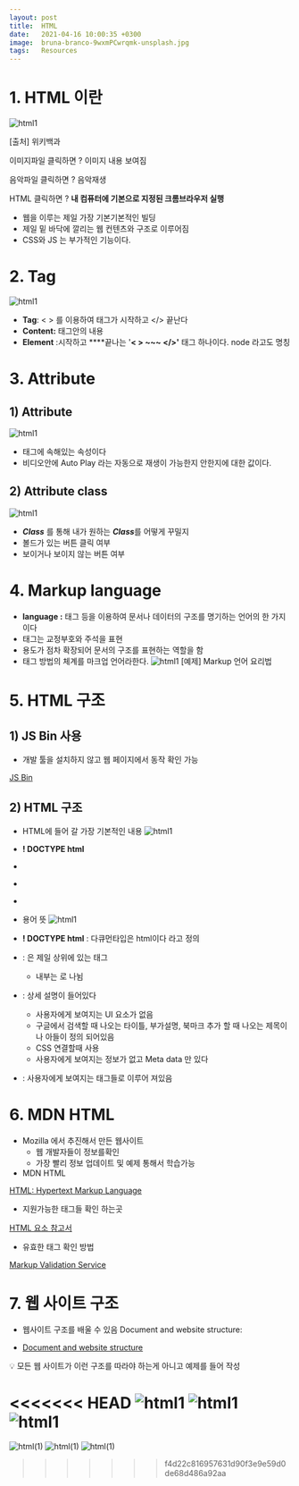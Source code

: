 ```yaml
---
layout: post
title:  HTML 
date:   2021-04-16 10:00:35 +0300
image:  bruna-branco-9wxmPCwrqmk-unsplash.jpg
tags:   Resources
---
```






# 1. HTML 이란


![html1](/images/html(1).png.png)

[출처] 위키백과 


이미지파일 클릭하면 ? 이미지 내용 보여짐

음악파일 클릭하면 ? 음악재생 

HTML 클릭하면 ? **내 컴퓨터에  기본으로 지정된 크롬브라우저 실행**

- 웹을 이루는 제일 가장 기본기본적인 빌딩
- 제일 밑 바닥에 깔리는 웹 컨텐츠와 구조로 이루어짐
- CSS와 JS 는 부가적인 기능이다.
  




# 2. Tag
![html1](/images/html(2).png.png)



- **Tag**: < > 를 이용하여 태그가 시작하고 </> 끝난다
- **Content:** 태그안의 내용
- **Element** :시작하고 ****끝나는 '**< > ~~~ </>'** 태그 하나이다. node 라고도 명칭

# 3.  **Attribute**



## 1) **Attribute**

![html1](/images/html(3).png.png)

- 태그에 속해있는 속성이다
- 비디오안에 Auto Play 라는 자동으로 재생이 가능한지 안한지에 대한  값이다.

## 2) **Attribute class**
![html1](/images/html(4).png.png)


- ***Class*** 를 통해 내가 원하는 ***Class***를 어떻게 꾸밀지
- 볼드가 있는 버튼 클릭 여부
- 보이거나 보이지 않는 버튼 여부




# 4. Markup language

- **language :** 태그 등을 이용하여 문서나 데이터의 구조를 명기하는 언어의 한 가지이다
- 태그는 교정부호와 주석을 표현
- 용도가 점차 확장되어 문서의 구조를 표현하는 역할을 함
- 태그 방법의 체계를 마크업 언어라한다.
![html1](/images/html(5).png.png)
[예제] Markup 언어 요리법   

# 5. HTML 구조


## 1) JS Bin 사용

- 개발 툴을 설치하지 않고 웹 페이지에서  동작 확인 가능

[JS Bin](https://jsbin.com/?html,css,output)

## 2) HTML 구조

- HTML에 들어 갈 가장 기본적인 내용
![html1](/images/html(6).png.png)


- **! DOCTYPE html**
- **<html>**
- **<head>**
- **<body>**
- 용어 뜻
![html1](/images/html(7).png.png)


- **! DOCTYPE html** : 다큐먼타입은 html이다 라고 정의
- **<html>**: <html> 은 제일 상위에 있는 태그
    - <html>내부는  <head> <body> 로 나뉨
- **<head>** : 상세 설명이 들어있다
    - 사용자에게 보여지는 UI 요소가 없음
    - 구글에서 검색할 때 나오는  타이틀, 부가설명, 북마크 추가 할 때 나오는 제목이나 아들이 정의 되어있음
    - CSS 연결할때 사용
    - 사용자에게 보여지는 정보가 없고 Meta data 만 있다
- **<body>**  : 사용자에게 보여지는 태그들로 이루어 져있음

# 6. MDN HTML



- Mozilla 에서 추진해서 만든 웹사이트
    - 웹 개발자들이 정보를확인
    - 가장 빨리 정보 업데이트 및 예제 통해서 학습가능
- MDN HTML

[HTML: Hypertext Markup Language](https://developer.mozilla.org/ko/docs/Web/HTML)

- 지원가능한 태그들 확인 하는곳

[HTML 요소 참고서](https://developer.mozilla.org/ko/docs/Web/HTML/Element)

- 유효한 태그 확인 방법

[Markup Validation Service](https://validator.w3.org/)

# 7. 웹 사이트 구조



- 웹사이트 구조를 배울 수 있음 
Document and website structure:

- [Document and website structure](https://developer.mozilla.org/en-US/docs/Learn/HTML/Introduction_to_HTML/Document_and_website_structure)

💡 모든 웹 사이트가 이런 구조를 따라야 하는게 아니고 예제를 들어 작성 

<<<<<<< HEAD
![html1](/images/html(8).png.png)
![html1](/images/html(9).png.png)
![html1](/images/html(10).png.png)
=======
![html(1)](/images/html(8).png.png)
![html(1)](/images/html(9).png.png)
![html(1)](/images/html(10).png.png)
>>>>>>> f4d22c816957631d90f3e9e59d0de68d486a92aa

